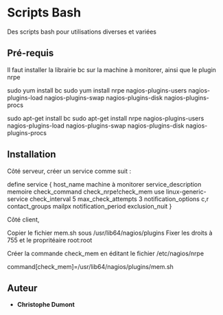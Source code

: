 # Scripts Bash

Des scripts bash pour utilisations diverses et variées 

## Pré-requis 

Il faut installer la librairie bc sur la machine à monitorer, ainsi que le plugin nrpe 

sudo yum install bc
sudo yum install nrpe nagios-plugins-users nagios-plugins-load nagios-plugins-swap nagios-plugins-disk nagios-plugins-procs

sudo apt-get install bc
sudo apt-get install nrpe nagios-plugins-users nagios-plugins-load nagios-plugins-swap nagios-plugins-disk nagios-plugins-procs

## Installation

Côté serveur, créer un service comme suit : 

define service {
        host_name                               machine à monitorer
        service_description                     memoire
        check_command                           check_nrpe!check_mem
        use                                     linux-generic-service
        check_interval                          5
        max_check_attempts                      3
        notification_options                    c,r
        contact_groups                          mailpx
        notification_period                     exclusion_nuit
        }

Côté client, 

Copier le fichier mem.sh sous /usr/lib64/nagios/plugins
Fixer les droits à 755 et le propritéaire root:root

Créer la commande check_mem en éditant le fichier /etc/nagios/nrpe

command[check_mem]=/usr/lib64/nagios/plugins/mem.sh

## Auteur

* **Christophe Dumont** 
